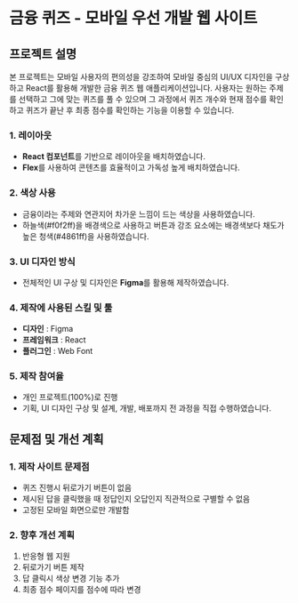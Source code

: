 # 금융 퀴즈 - 모바일 우선 개발 웹 사이트
## 프로젝트 설명
본 프로젝트는 모바일 사용자의 편의성을 강조하여 모바일 중심의 UI/UX 디자인을 구상하고 React를 활용해 개발한 금융 퀴즈 웹 애플리케이션입니다.
사용자는 원하는 주제를 선택하고 그에 맞는 퀴즈를 풀 수 있으며 그 과정에서 퀴즈 개수와 현재 점수를 확인하고 퀴즈가 끝난 후 최종 점수를 확인하는 기능을 이용할 수 있습니다.

### 1. 레이아웃
- **React 컴포넌트**를 기반으로 레이아웃을 배치하였습니다.
- **Flex**를 사용하여 콘텐츠를 효율적이고 가독성 높게 배치하였습니다.

### 2. 색상 사용
- 금융이라는 주제와 연관지어 차가운 느낌이 드는 색상을 사용하였습니다.
- 하늘색(#f0f2ff)을 배경색으로 사용하고 버튼과 강조 요소에는 배경색보다 채도가 높은 청색(#4861ff)을 사용하였습니다.

### 3. UI 디자인 방식
- 전체적인 UI 구상 및 디자인은 **Figma**를 활용해 제작하였습니다.

### 4. 제작에 사용된 스킬 및 툴
- **디자인** : Figma
- **프레임워크** : React
- **플러그인** : Web Font

### 5. 제작 참여율
- 개인 프로젝트(100%)로 진행
- 기획, UI 디자인 구상 및 설계, 개발, 배포까지 전 과정을 직접 수행하였습니다. 

## 문제점 및 개선 계획
### 1. 제작 사이트 문제점
- 퀴즈 진행시 뒤로가기 버튼이 없음
- 제시된 답을 클릭했을 때 정답인지 오답인지 직관적으로 구별할 수 없음
- 고정된 모바일 화면으로만 개발함

### 2. 향후 개선 계획
1. 반응형 웹 지원
2. 뒤로가기 버튼 제작
3. 답 클릭시 색상 변경 기능 추가
4. 최종 점수 페이지를 점수에 따라 변경
